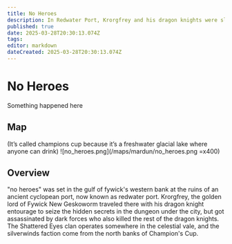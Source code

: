 ```yaml
---
title: No Heroes
description: In Redwater Port, Krorgfrey and his dragon knights were slain by dark forces while seeking hidden dungeon secrets, as the Shattered Eyes lurk in the Celestial Vale and the Silverwinds hail from Champion’s Cup.
published: true
date: 2025-03-28T20:30:13.074Z
tags: 
editor: markdown
dateCreated: 2025-03-28T20:30:13.074Z
---
```


# No Heroes
Something happened here

## Map
(It’s called champions cup because it’s a freshwater glacial lake where anyone can drink)
![no_heroes.png](/maps/mardun/no_heroes.png =x400)

## Overview
"no heroes" was set in the gulf of fywick's western bank at the ruins of an ancient cyclopean port, now known as redwater port. Krorgfrey, the golden lord of Fywick New Geskoworm traveled there with his dragon knight entourage to seize the hidden secrets in the dungeon under the city, but got assassinated by dark forces who also killed the rest of the dragon knights. The Shattered Eyes clan operates somewhere in the celestial vale, and the silverwinds faction come from the north banks of Champion's Cup.



